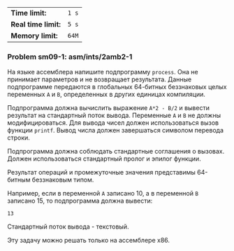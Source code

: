 |                      |       |
|----------------------|-------|
| **Time limit:**      | `1 s` |
| **Real time limit:** | `5 s` |
| **Memory limit:**    | `64M` |


### Problem sm09-1: asm/ints/2amb2-1

На языке ассемблера напишите подпрограмму `process`. Она не
принимает параметров и не возвращает результата. Данные
подпрограмме передаются в глобальных 64-битных беззнаковых целых
переменных `A` и `B`, определенных в других единицах компиляции.

Подпрограмма должна вычислить выражение `A*2 - B/2` и вывести
результат на стандартный поток вывода. Переменные `A` и `B` не
должны модифицироваться. Для вывода чисел должен использоваться
вызов функции `printf`. Вывод числа должен завершаться символом
перевода строки.

Подпрограмма должна соблюдать стандартные соглашения о вызовах.
Должен использоваться стандартный пролог и эпилог функции.

Результат операций и промежуточные значения представимы 64-битным
беззнаковым типом.

Например, если в переменной `A` записано 10, а в переменной `B`
записано 15, то подпрограмма должна вывести:

    
    
    13

Стандартный поток вывода - текстовый.

Эту задачу можно решать только на ассемблере x86.

